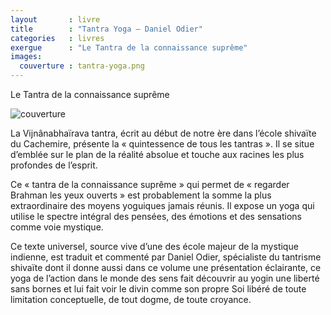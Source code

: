```yaml
---
layout       : livre
title        : "Tantra Yoga – Daniel Odier"
categories   : livres
exergue      : "Le Tantra de la connaissance suprême"
images:
  couverture : tantra-yoga.png
---
```


Le Tantra de la connaissance suprême

![couverture](../../images-livres/tantra-yoga.png )

La Vijnânabhaïrava tantra, écrit au début de notre ère dans l’école shivaïte du Cachemire, présente la « quintessence de tous les tantras ». Il se situe d’emblée sur le plan de la réalité absolue et touche aux racines les plus profondes de l’esprit.

Ce « tantra de la connaissance suprême » qui permet de « regarder Brahman les yeux ouverts » est probablement la somme la plus extraordinaire des moyens yoguiques jamais réunis. Il expose un yoga qui utilise le spectre intégral des pensées, des émotions et des sensations comme voie mystique.

Ce texte universel, source vive d’une des école majeur de la mystique indienne, est traduit et commenté par Daniel Odier, spécialiste du tantrisme shivaïte dont il donne aussi dans ce volume une présentation éclairante, ce yoga de l’action dans le monde des sens fait découvrir au yogin une liberté sans bornes et lui fait voir le divin comme son propre Soi libéré de toute limitation conceptuelle, de tout dogme, de toute croyance.
